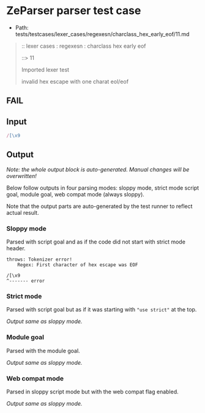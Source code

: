 # ZeParser parser test case

- Path: tests/testcases/lexer_cases/regexesn/charclass_hex_early_eof/11.md

> :: lexer cases : regexesn : charclass hex early eof
>
> ::> 11
>
> Imported lexer test
>
> invalid hex escape with one charat eol/eof

## FAIL

## Input

`````js
/[\x9
`````

## Output

_Note: the whole output block is auto-generated. Manual changes will be overwritten!_

Below follow outputs in four parsing modes: sloppy mode, strict mode script goal, module goal, web compat mode (always sloppy).

Note that the output parts are auto-generated by the test runner to reflect actual result.

### Sloppy mode

Parsed with script goal and as if the code did not start with strict mode header.

`````
throws: Tokenizer error!
    Regex: First character of hex escape was EOF

/[\x9
^------- error
`````

### Strict mode

Parsed with script goal but as if it was starting with `"use strict"` at the top.

_Output same as sloppy mode._

### Module goal

Parsed with the module goal.

_Output same as sloppy mode._

### Web compat mode

Parsed in sloppy script mode but with the web compat flag enabled.

_Output same as sloppy mode._
